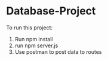 # Database-Project
To run this project:
1. Run npm install
2. run npm server.js
3. Use postman to post data to routes
